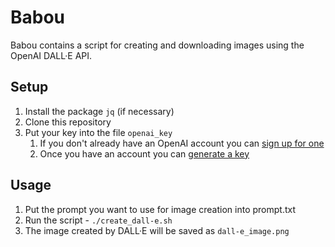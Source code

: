 # Babou
Babou contains a script for creating and downloading images using the OpenAI DALL·E API.
## Setup

1. Install the package `jq` (if necessary)
1. Clone this repository
1. Put your key into the file `openai_key`
   1. If you don't already have an OpenAI account you can [sign up for one](https://beta.openai.com/signup)
   1. Once you have an account you can [generate a key](https://beta.openai.com/account/api-keys)

## Usage

1. Put the prompt you want to use for image creation into prompt.txt
1. Run the script - `./create_dall-e.sh`
1. The image created by DALL·E will be saved as `dall-e_image.png`
